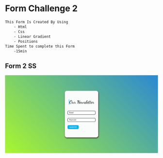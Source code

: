 # Form Challenge 2
    This Form Is Created By Using
        - Html
        - Css
        - Linear Gradient
        - Positions
    Time Spent to complete this Form
        -15min
## Form 2 SS
![image](./images/Form%202.png)